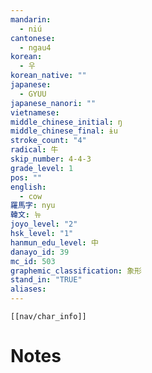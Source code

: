 ```yaml
---
mandarin:
  - niú
cantonese:
  - ngau4
korean:
  - 우
korean_native: ""
japanese:
  - GYUU
japanese_nanori: ""
vietnamese:
middle_chinese_initial: ŋ
middle_chinese_final: ɨu
stroke_count: "4"
radical: 牛
skip_number: 4-4-3
grade_level: 1
pos: ""
english:
  - cow
羅馬字: nyu
韓文: 뉴
joyo_level: "2"
hsk_level: "1"
hanmun_edu_level: 中
danayo_id: 39
mc_id: 503
graphemic_classification: 象形
stand_in: "TRUE"
aliases:
---
```

```meta-bind-embed
[[nav/char_info]]
```

# Notes
